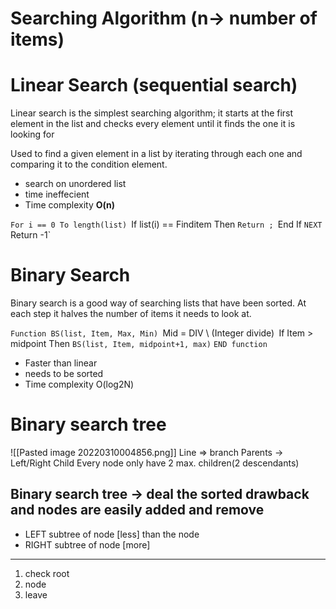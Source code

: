 # Searching Algorithm (n-> number of items)

# Linear Search (sequential search)
   Linear search is the simplest searching algorithm; it starts at the first element in the list and checks every element until it finds the one it is looking for

Used to find a given element in a list by iterating through each one and comparing it to the condition element.

   - search on unordered list
   - time ineffecient 
   - Time complexity **O(n)**

`For i == 0 To length(list)
	`If list(i) == Finditem Then
	`Return ;
	`End If
`NEXT
`Return -1`
# Binary Search
   Binary search is a good way of searching lists that have been sorted.   At each step it halves the number of items it needs to look at.

`Function BS(list, Item, Max, Min)
	`Mid = DIV \ (Integer divide)`
	`If Item > midpoint Then
		`BS(list, Item, midpoint+1, max)`
`END function`

- Faster than linear
- needs to be sorted
- Time complexity O(log2N)

# Binary search tree
![[Pasted image 20220310004856.png]]
Line => branch
Parents -> Left/Right Child
Every node only have 2 max. children(2 descendants)

## Binary search tree -> deal the sorted drawback and nodes are easily added and remove
- LEFT subtree of node [less] than the node
- RIGHT subtree of node [more]
---------------------
1. check root
2. node
3. leave